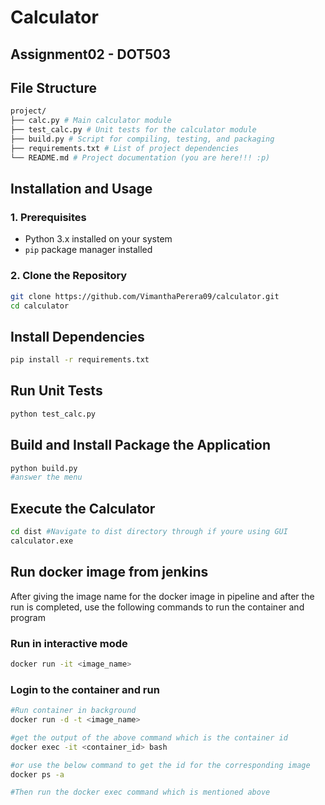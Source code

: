 # Calculator
## Assignment02 - DOT503

## File Structure
```bash
project/
├── calc.py # Main calculator module
├── test_calc.py # Unit tests for the calculator module
├── build.py # Script for compiling, testing, and packaging
├── requirements.txt # List of project dependencies
└── README.md # Project documentation (you are here!!! :p)
```

## Installation and Usage

### 1. Prerequisites

- Python 3.x installed on your system
- `pip` package manager installed

### 2. Clone the Repository

```bash
git clone https://github.com/VimanthaPerera09/calculator.git
cd calculator
```
## Install Dependencies
```bash
pip install -r requirements.txt
```

## Run Unit Tests
```bash
python test_calc.py
```
## Build and Install Package the Application
```bash
python build.py
#answer the menu
```

## Execute the Calculator
```bash
cd dist #Navigate to dist directory through if youre using GUI
calculator.exe
```

## Run docker image from jenkins
After giving the image name for the docker image in pipeline and after the run is completed,
use the following commands to run the container and program

### Run in interactive mode
```bash
docker run -it <image_name>
```

### Login to the container and run
```bash
#Run container in background
docker run -d -t <image_name>

#get the output of the above command which is the container id
docker exec -it <container_id> bash

#or use the below command to get the id for the corresponding image
docker ps -a

#Then run the docker exec command which is mentioned above
```

